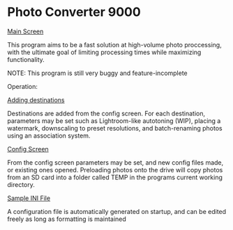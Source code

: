 # Photo Converter 9000

[Main Screen](https://i.imgur.com/wPAw2uP.png)

This program aims to be a fast solution at high-volume photo proccessing, with the ultimate goal of limiting processing times while maximizing functionality.

NOTE: This program is still very buggy and feature-incomplete


Operation:

[Adding destinations](https://i.imgur.com/wPAw2uP.png)

Destinations are added from the config screen. For each destination, parameters may be set such as Lightroom-like autotoning (WIP), placing a watermark, downscaling to preset resolutions, and batch-renaming photos using an association system.


[Config Screen](https://i.imgur.com/dDUm9fQ.png)

From the config screen parameters may be set, and new config files made, or existing ones opened. Preloading photos onto the drive will copy photos from an SD card into a folder called TEMP in the programs current working directory.

[Sample INI File](https://i.imgur.com/no52x1E.png)

A configuration file is automatically generated on startup, and can be edited freely as long as formatting is maintained

